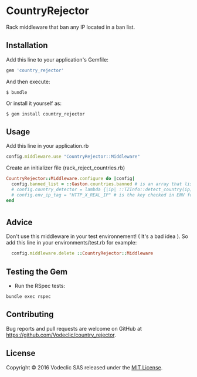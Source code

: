 # CountryRejector

Rack middleware that ban any IP located in a ban list.

## Installation

Add this line to your application's Gemfile:

```ruby
gem 'country_rejector'
```

And then execute:

    $ bundle

Or install it yourself as:

    $ gem install country_rejector

## Usage

Add this line in your application.rb
```ruby
config.middleware.use "CountryRejector::Middleware"
```

Create an initializer file (rack_reject_countries.rb)
```ruby
CountryRejector::Middleware.configure do |config|
  config.banned_list = ::Gaston.countries.banned # is an array that list all country codes that are banished
  # config.country_detector = lambda {|ip| ::TZInfo::detect_country(ip) } # is the processor that is executed to get the associated country code
  # config.env_ip_tag = "HTTP_X_REAL_IP" # is the key checked in ENV for the current ip
end
```
#

## Advice

Don't use this middleware in your test environnement! ( It's a bad idea ).
So add this line in your environments/test.rb for example:
```ruby
  config.middleware.delete ::CountryRejector::Middleware
```
## Testing the Gem
- Run the RSpec tests:
```system
bundle exec rspec
```
## Contributing

Bug reports and pull requests are welcome on GitHub at https://github.com/Vodeclic/country_rejector.

## License
Copyright © 2016 Vodeclic SAS released under the  [MIT License](http://opensource.org/licenses/MIT).
